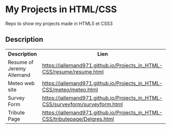 <h1>My Projects in HTML/CSS</h1>
Repo to show my projects made in HTML5 et CSS3


<h2>Description</h2>

  <table align="center">
  <tr>
    <th>Description</th>
    <th>Lien</th>
  </tr>
  <tr>
    <td>Resume of Jeremy Allemand</td>
    <td><a href="https://jallemand971.github.io/Projects_in_HTML-CSS/resume/resume.html">https://jallemand971.github.io/Projects_in_HTML-CSS/resume/resume.html</a></td>
  </tr>
  <tr>
    <td>Meteo web site</td>
    <td><a href="https://jallemand971.github.io/Projects_in_HTML-CSS/meteo/meteo.html">https://jallemand971.github.io/Projects_in_HTML-CSS/meteo/meteo.html</a></td>    
  </tr>
  <tr>
    <td>Survey Form</td>
    <td><a href="https://jallemand971.github.io/Projects_in_HTML-CSS/surveyform/surveyform.html">https://jallemand971.github.io/Projects_in_HTML-CSS/surveyform/surveyform.html</a></td>    
  </tr>
    <tr>
    <td>Tribute Page</td>
    <td><a href="https://jallemand971.github.io/Projects_in_HTML-CSS/tributepage/Delgres.html">https://jallemand971.github.io/Projects_in_HTML-CSS/tributepage/Delgres.html</a></td>    
  </tr>


